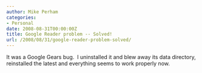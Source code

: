 ```yaml
---
author: Mike Perham
categories:
- Personal
date: 2008-08-31T00:00:00Z
title: Google Reader problem -- Solved!
url: /2008/08/31/google-reader-problem-solved/
---
```


It was a Google Gears bug.  I uninstalled it and blew away its data directory, reinstalled the latest and everything seems to work properly now.

